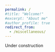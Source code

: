 ```yaml
---
permalink: /
#title: "Welcome!"
#excerpt: "About me"
#author_profile: true
redirect_from:
  - /miscellaneous/
---
```


Under construction
